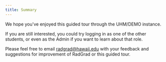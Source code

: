 ```yaml
---
title: Summary
---
```


We hope you've enjoyed this guided tour through the UHM/DEMO instance.

If you are still interested, you could try logging in as one of the other students, or even as the Admin if you want to learn about that role.

Please feel free to email radgrad@hawaii.edu with your feedback and suggestions for improvement of RadGrad or this guided tour.






